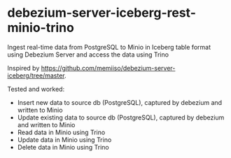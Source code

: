 # debezium-server-iceberg-rest-minio-trino
Ingest real-time data from PostgreSQL to Minio in Iceberg table format using Debezium Server and access the data using Trino

Inspired by https://github.com/memiiso/debezium-server-iceberg/tree/master.

Tested and worked:
 - Insert new data to source db (PostgreSQL), captured by debezium and written to Minio
 - Update existing data to source db (PostgreSQL), captured by debezium and written to Minio
 - Read data in Minio using Trino
 - Update data in Minio using Trino
 - Delete data in Minio using Trino
